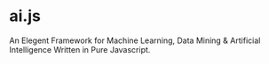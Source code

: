 # ai.js
An Elegent Framework for Machine Learning, Data Mining &amp; Artificial Intelligence Written in Pure Javascript.
